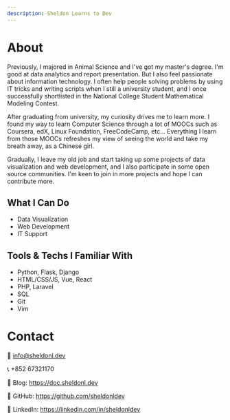 ```yaml
---
description: Sheldon Learns to Dev
---
```


# About

Previously, I majored in Animal Science and I've got my master's degree. I'm good at data analytics and report presentation. But I also feel passionate about information technology. I often help people solving problems by using IT tricks and writing scripts when I still a university student, and I once successfully shortlisted in the National College Student Mathematical Modeling Contest. 

After graduating from university, my curiosity drives me to learn more. I found my way to learn Computer Science through a lot of MOOCs such as Coursera, edX, Linux Foundation, FreeCodeCamp, etc... Everything I learn from those MOOCs refreshes my view of seeing the world and take my breath away, as a Chinese girl. 

Gradually, I leave my old job and start taking up some projects of data visualization and web development, and I also participate in some open source communities. I'm keen to join in more projects and hope I can contribute more.


## What I Can Do

- Data Visualization
- Web Development
- IT Support

## Tools & Techs I Familiar With

- Python, Flask, Django
- HTML/CSS/JS, Vue, React
- PHP, Laravel
- SQL
- Git
- Vim

# Contact

📨 info@sheldonl.dev

📞 +852 67321170

🔗 Blog: <https://doc.sheldonl.dev>

🔗 GitHub: <https://github.com/sheldonldev>

🔗 LinkedIn: <https://linkedin.com/in/sheldonldev>



